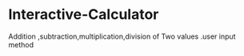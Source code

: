 # Interactive-Calculator
Addition ,subtraction,multiplication,division of Two values .user input method
